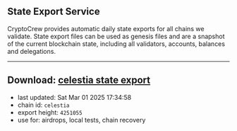 ## State Export Service
CryptoCrew provides automatic daily state exports for all chains we validate. State export files can be used as genesis files and are a snapshot of the current blockchain state, including all validators, accounts, balances and delegations.

---
**Download: [celestia state export](https://dl-eu2.ccvalidators.com/SERVICE/celestia/celestia_export_4251055.json)**
---

- last updated: Sat Mar 01 2025 17:34:58
- chain id: `celestia`
- export height: `4251055`
- use for: airdrops, local tests, chain recovery
